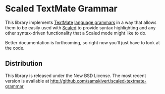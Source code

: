 # Scaled TextMate Grammar

This library implements [TextMate] [language grammars] in a way that allows them to be easily used
with [Scaled] to provide syntax highlighting and any other syntax-driven functionality that a
Scaled mode might like to do.

Better documentation is forthcoming, so right now you'll just have to look at the code.

## Distribution

This library is released under the New BSD License. The most recent version is available at
http://github.com/samskivert/scaled-textmate-grammar

[TextMate]: http://macromates.com/
[Scaled]: https://github.com/samskivert/scaled
[language grammars]: http://manual.macromates.com/en/language_grammars
